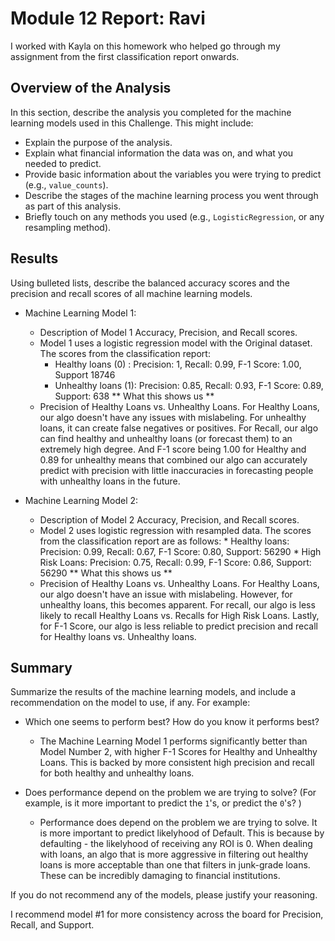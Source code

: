 # Module 12 Report: Ravi 

I worked with Kayla on this homework who helped go through my assignment from the first classification report onwards. 

## Overview of the Analysis

In this section, describe the analysis you completed for the machine learning models used in this Challenge. This might include:

* Explain the purpose of the analysis.
* Explain what financial information the data was on, and what you needed to predict.
* Provide basic information about the variables you were trying to predict (e.g., `value_counts`).
* Describe the stages of the machine learning process you went through as part of this analysis.
* Briefly touch on any methods you used (e.g., `LogisticRegression`, or any resampling method).

## Results

Using bulleted lists, describe the balanced accuracy scores and the precision and recall scores of all machine learning models.

* Machine Learning Model 1:
  * Description of Model 1 Accuracy, Precision, and Recall scores.
  * Model 1 uses a logistic regression model with the Original dataset. The scores from the classification report: 
      * Healthy loans (0) : Precision: 1, Recall: 0.99, F-1 Score: 1.00, Support 18746
      * Unhealthy loans (1): Precision: 0.85, Recall: 0.93, F-1 Score: 0.89, Support: 638 
  ** What this shows us ** 
  * Precision of Healthy Loans vs. Unhealthy Loans. For Healthy Loans, our algo doesn't have any issues with mislabeling. For unhealthy loans, it can create false negatives or positives. For Recall, our algo can find healthy and unhealthy loans (or forecast them) to an extremely high degree. And F-1 score being 1.00 for Healthy and 0.89 for unhealthy means that combined our algo can accurately predict with precision with little inaccuracies in forecasting people with unhealthy loans in the future. 
      
      


* Machine Learning Model 2:
  * Description of Model 2 Accuracy, Precision, and Recall scores.
  * Model 2 uses logistic regression with resampled data. The scores from the classification report are as follows: 
        * Healthy loans: Precision: 0.99, Recall: 0.67, F-1 Score: 0.80, Support: 56290
        * High Risk Loans: Precision: 0.75, Recall: 0.99, F-1 Score: 0.86, Support: 56290
   ** What this shows us ** 
   * Precision of Healthy Loans vs. Unhealthy Loans. For Healthy Loans, our algo doesn't have an issue with mislabeling. However, for unhealthy loans, this becomes apparent. For recall, our algo is less likely to recall Healthy Loans vs. Recalls for High Risk Loans. Lastly, for F-1 Score, our algo is less reliable to predict precision and recall for Healthy loans vs. Unhealthy loans. 

## Summary

Summarize the results of the machine learning models, and include a recommendation on the model to use, if any. For example:
* Which one seems to perform best? How do you know it performs best?
    * The Machine Learning Model 1 performs significantly better than Model Number 2, with higher F-1 Scores for Healthy and Unhealthy Loans. This is backed by more consistent high precision and recall for both healthy and unhealthy loans. 

* Does performance depend on the problem we are trying to solve? (For example, is it more important to predict the `1`'s, or predict the `0`'s? )
    * Performance does depend on the problem we are trying to solve. It is more important to predict likelyhood of Default. This is because by defaulting - the likelyhood of receiving any ROI is 0. When dealing with loans, an algo that is more aggressive in filtering out healthy loans is more acceptable than one that filters in junk-grade loans. These can be incredibly damaging to financial institutions. 

If you do not recommend any of the models, please justify your reasoning.

I recommend model #1 for more consistency across the board for Precision, Recall, and Support. 
